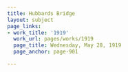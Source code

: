 ```yaml
---
title: Hubbards Bridge
layout: subject
page_links:
- work_title: '1919'
  work_url: pages/works/1919
  page_title: Wednesday, May 28, 1919
  page_anchor: page-901

---
```

